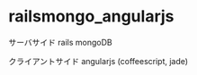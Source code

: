 railsmongo_angularjs
====================

サーバサイド
rails
mongoDB

クライアントサイド
angularjs
(coffeescript, jade)